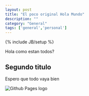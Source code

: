 ```yaml
---
layout: post
title: "El poco original Hola Mundo"
description: ""
category: "General"
tags: ['general','personal']
---
```

{% include JB/setup %}

Hola como estan todos?

## Segundo titulo

Espero que todo vaya bien

![Github Pages logo](http://media02.hongkiat.com/create-github-page/cover.jpg)
